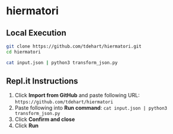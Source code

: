 # hiermatori

## Local Execution

```bash
git clone https://github.com/tdehart/hiermatori.git
cd hiermatori
```

```bash
cat input.json | python3 transform_json.py
```

## Repl.it Instructions

1. Click **Import from GitHub** and paste following URL: `https://github.com/tdehart/hiermatori`
2. Paste following into **Run command**: `cat input.json | python3 transform_json.py`
3. Click **Confirm and close**
4. Click **Run**
